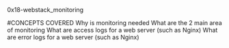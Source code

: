  0x18-webstack_monitoring

 #CONCEPTS COVERED
 Why is monitoring needed
 What are the 2 main area of monitoring
 What are access logs for a web server (such as Nginx)
 What are error logs for a web server (such as Nginx)
